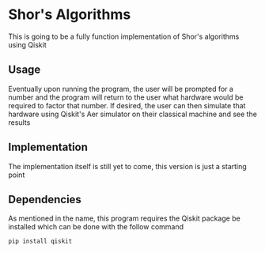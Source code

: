 # Shor's Algorithms
This is going to be a fully function implementation of Shor's algorithms using Qiskit

## Usage
Eventually upon running the program, the user will be prompted for a number and the program will return
to the user what hardware would be required to factor that number. If desired, the user can then
simulate that hardware using Qiskit's Aer simulator on their classical machine and see the results

## Implementation
The implementation itself is still yet to come, this version is just a starting point

## Dependencies
As mentioned in the name, this program requires the Qiskit package be installed
which can be done with the follow command

```
pip install qiskit
```
